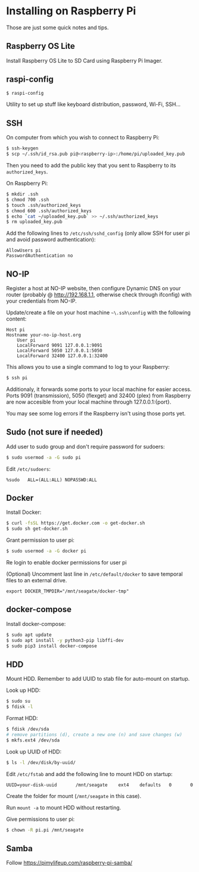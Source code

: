 # Installing on Raspberry Pi

Those are just some quick notes and tips.

## Raspberry OS Lite

Install Raspberry OS Lite to SD Card using Raspberry Pi Imager.

## raspi-config

```bash
$ raspi-config
```

Utility to set up stuff like keyboard distribution, password, Wi-Fi, SSH...

## SSH

On computer from which you wish to connect to Raspberry Pi:

```bash
$ ssh-keygen
$ scp ~/.ssh/id_rsa.pub pi@<raspberry-ip>:/home/pi/uploaded_key.pub
```

Then you need to add the public key that you sent to Raspberry to its `authorized_keys`.

On Raspberry Pi:

```bash
$ mkdir .ssh
$ chmod 700 .ssh
$ touch .ssh/authorized_keys
$ chmod 600 .ssh/authorized_keys
$ echo `cat ~/uploaded_key.pub` >> ~/.ssh/authorized_keys
$ rm uploaded_key.pub
```

Add the following lines to `/etc/ssh/sshd_config` (only allow SSH for user pi and avoid password authentication):

```
AllowUsers pi
PasswordAuthentication no
```

## NO-IP

Register a host at NO-IP website, then configure Dynamic DNS on your router (probably @ http://192.168.1.1, otherwise check through ifconfig) with your credentials from NO-IP.

Update/create a file on your host machine `~\.ssh\config` with the following content:

```
Host pi
Hostname your-no-ip-host.org
	User pi
	LocalForward 9091 127.0.0.1:9091
	LocalForward 5050 127.0.0.1:5050
	LocalForward 32400 127.0.0.1:32400
```

This allows you to use a single command to log to your Raspberry:

```bash
$ ssh pi
```

Additionaly, it forwards some ports to your local machine for easier access. Ports 9091 (transmission), 5050 (flexget) and 32400 (plex) from Raspberry are now accesible from your local machine through 127.0.0.1:{port}.

You may see some log errors if the Raspberry isn't using those ports yet.

## Sudo (not sure if needed)

Add user to sudo group and don't require password for sudoers:

```bash
$ sudo usermod -a -G sudo pi
```

Edit `/etc/sudoers`:

```
%sudo   ALL=(ALL:ALL) NOPASSWD:ALL
```

## Docker

Install Docker:

```bash
$ curl -fsSL https://get.docker.com -o get-docker.sh
$ sudo sh get-docker.sh
```

Grant permission to user pi:

```bash
$ sudo usermod -a -G docker pi
```

Re login to enable docker permissions for user pi

(Optional) Uncomment last line in `/etc/default/docker` to save temporal files to an external drive.

```
export DOCKER_TMPDIR="/mnt/seagate/docker-tmp"
```

## docker-compose

Install docker-compose:

```bash
$ sudo apt update
$ sudo apt install -y python3-pip libffi-dev
$ sudo pip3 install docker-compose
```

## HDD

Mount HDD. Remember to add UUID to stab file for auto-mount on startup.

Look up HDD:

```bash
$ sudo su
$ fdisk -l
```

Format HDD:

```bash
$ fdisk /dev/sda
# remove partitions (d), create a new one (n) and save changes (w)
$ mkfs.ext4 /dev/sda
```

Look up UUID of HDD:

```bash
$ ls -l /dev/disk/by-uuid/
```

Edit `/etc/fstab` and add the following line to mount HDD on startup:

```
UUID=your-disk-uuid       /mnt/seagate    ext4    defaults   0       0
```

Create the folder for mount (`/mnt/seagate` in this case).

Run `mount -a` to mount HDD without restarting.

Give permissions to user pi:

```bash
$ chown -R pi.pi /mnt/seagate
```

## Samba
Follow https://pimylifeup.com/raspberry-pi-samba/